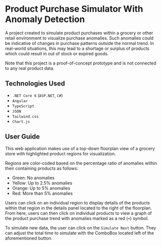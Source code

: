 # Product Purchase Simulator With Anomaly Detection

A project created to simulate product purchases within a grocery or other retail environment to visualize purchase anomalies. Such anomalies could be indicative of changes in purchase patterns outside the normal trend. In real-world situations, this may lead to a shortage or surplus of products which could result in out of stock or expired goods.

Note that this project is a proof-of-concept prototype and is not connected to any real product data.

## Technologies Used

- `.NET Core 6` (`ASP.NET`, `C#`)
- `Angular`
- `TypeScript`
- `JSON`
- `Tailwind.css`
- `Chart.js`

## User Guide

This web application makes use of a top-down floorplan view of a grocery store with highlighted product regions for visualization.

Regions are color-coded based on the percentage ratio of anomalies within their containing products as follows:

- Green: No anomalies
- Yellow: Up to 2.5% anomalies
- Orange: Up to 5% anomalies
- Red: More than 5% anomalies

Users can click on an individual region to display details of the products within that region in the details panel located to the right of the floorplan. From here, users can then click on individual products to view a graph of the product purchase trend with anomalies marked as a red (`+`) symbol.

To simulate new data, the user can click on the `Simulate Next` button. They can adjust the total time to simulate with the ComboBox located left of the aforementioned button.

